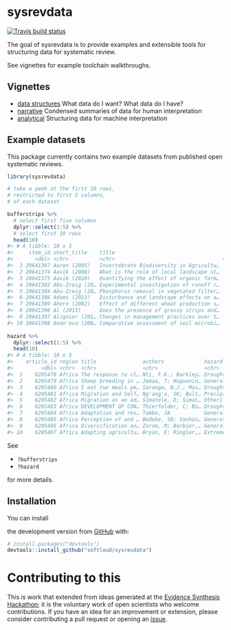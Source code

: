 
<!-- README.md is generated from README.Rmd. Please edit that file -->

# sysrevdata

<!-- badges: start -->

[![Travis build
status](https://travis-ci.com/softloud/sysrevdata.svg?branch=master)](https://travis-ci.com/softloud/sysrevdata)
<!-- badges: end -->

The goal of sysrevdata is to provide examples and extensible tools for
structuring data for systematic review.

See vignettes for example toolchain walkthroughs.

## Vignettes

  - [data
    structures](https://softloud.github.io/sysrevdata/articles/data-structures.html)
    What data do I want? What data do I have?
  - [narrative](https://softloud.github.io/sysrevdata/articles/narrative.html)
    Condensed summaries of data for human interpretation
  - [analytical](https://softloud.github.io/sysrevdata/articles/analytical.html)
    Structuring data for machine interpretation

## Example datasets

This package currently contains two example datasets from published open
systematic reviews.

``` r
library(sysrevdata)

# take a peek at the first 10 rows, 
# restricted to first 5 columns, 
# of each dataset

bufferstrips %>%
  # select first five columns
  dplyr::select(1:5) %>% 
  # select first 10 rows
  head(10)
#> # A tibble: 10 x 5
#>     item_id short_title    title                                    year period 
#>       <dbl> <chr>          <chr>                                   <dbl> <chr>  
#>  1 20641367 Aaron (2005)   Invertebrate Biodiversity in Agricultu…  2005 2005-2…
#>  2 20641374 Aavik (2008)   What is the role of local landscape st…  2008 2005-2…
#>  3 20641375 Aavik (2010)   Quantifying the effect of organic farm…  2010 2010-2…
#>  4 20641382 Abu-Zreig (20… Experimental investigation of runoff r…  2004 2000-2…
#>  5 20641384 Abu-Zreig (20… Phosphorus removal in vegetated filter…  2003 2000-2…
#>  6 20641386 Adams (2013)   Disturbance and landscape effects on a…  2013 2010-2…
#>  7 20641389 Ahern (2002)   Effect of different wheat production s…  2002 2000-2…
#>  8 20641390 Al (2013)      Does the presence of grassy strips and…  2013 2010-2…
#>  9 20641397 Alignier (201… Changes in management practices over t…  2015 2015-2…
#> 10 20641398 Anan'eva (200… Comparative assessment of soil microbi…  2008 2005-2…
  
hazard %>%
  dplyr::select(1:5) %>% 
  head(10)
#> # A tibble: 10 x 5
#>    article_id region title               authors             hazard             
#>         <dbl> <chr>  <chr>               <chr>               <chr>              
#>  1    6205478 Africa The response to cl… Nti, F.K.; Barkley… Drought||| Precipi…
#>  2    6205479 Africa Sheep breeding in … Jemaa, T; Huguenin… General climate im…
#>  3    6205480 Africa I eat two meals pe… Saronga, N.J.; Mos… Drought||| Extreme…
#>  4    6205481 Africa Migration and Self… Ng'ang'a, SK; Bult… Precipitation vari…
#>  5    6205482 Africa Migration as an ad… Simatele, D; Simat… Other1||| Precipit…
#>  6    6205483 Africa DEVELOPMENT OF CON… Thierfelder, C; Bu… Drought||| Precipi…
#>  7    6205484 Africa Adaptation and res… Tambo, JA           General climate im…
#>  8    6205485 Africa Perception of and … Bedeke, SB; Vanhov… General climate im…
#>  9    6205486 Africa Diversification an… Zorom, M; Barbier,… General climate im…
#> 10    6205487 Africa Adapting agricultu… Bryan, E; Ringler,… Extreme precipitat…
```

See

  - `?bufferstrips`
  - `?hazard`

for more details.

## Installation

You can install
<!-- the released version of sysrevdata from [CRAN](https://CRAN.R-project.org) with: -->

<!-- ``` r -->

<!-- install.packages("sysrevdata") -->

<!-- ``` -->

<!-- And  -->

the development version from [GitHub](https://github.com/) with:

``` r
# install.packages("devtools")
devtools::install_github("softloud/sysrevdata")
```

# Contributing to this

This is work that extended from ideas generated at the [Evidence
Synthesis Hackathon](https://www.eshackathon.org/); it is the voluntary
work of open scientists who welcome contributions. If you have an idea
for an improvement or extension, please consider contributing a pull
request or opening an
[issue](https://github.com/softloud/sysrevdata/issues).
